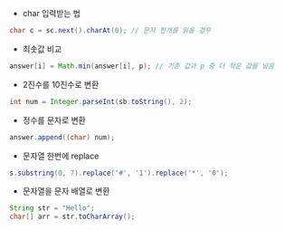 * char 입력받는 법
```java
char c = sc.next().charAt(0); // 문자 한개를 읽을 경우
```

* 최솟값 비교
```java
answer[i] = Math.min(answer[i], p); // 기존 값과 p 중 더 작은 값을 넣음
```

* 2진수를 10진수로 변환
```java
int num = Integer.parseInt(sb.toString(), 2);
```

* 정수를 문자로 변환
```java
answer.append((char) num);
```

* 문자열 한번에 replace
```java
s.substring(0, 7).replace('#', '1').replace('*', '0');
```

* 문자열을 문자 배열로 변환
```java
String str = "Hello";
char[] arr = str.toCharArray();
```